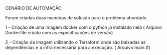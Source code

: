 CENÁRIO DE AUTOMAÇÂO

Foram criadas duas maneiras de solução para o problema abordado

1 - Criação de uma imagem docker com o python já instalado nela ( Arquivo Dockerfile criado com as especificações de versão)

2 - Criação da imagem utilizando o Terraform onde são baixadas as dependências e a infra necessária para a execução. ( Arquivo main.tf)

